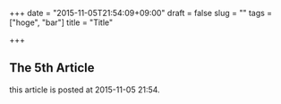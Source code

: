 +++
date = "2015-11-05T21:54:09+09:00"
draft = false
slug = ""
tags = ["hoge", "bar"]
title = "Title"

+++

## The 5th Article
this article is posted at 2015-11-05 21:54.

